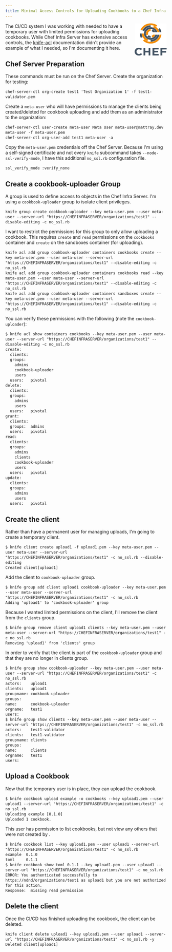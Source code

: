 ```yaml
---
title: Minimal Access Controls for Uploading Cookbooks to a Chef Infra Server
---
```


<a href="https://github.com/chef/chef"><img src="/assets/chef-logo.png" alt="Chef" width="100" height="100" align="right" /></a>

The CI/CD system I was working with needed to have a temporary user with limited permissions for uploading cookbooks. While Chef Infra Server has extensive access controls, the [knife-acl](https://github.com/chef-boneyard/knife-acl) documentation didn't provide an example of what I needed, so I'm documenting it here.

## Chef Server Preparation

These commands must be run on the Chef Server. Create the organization for testing:

```
chef-server-ctl org-create test1 'Test Organization 1' -f test1-validator.pem
```

Create a `meta-user` who will have permissions to manage the clients being created/deleted for cookbook uploading and add them as an administrator to the organization:

```
chef-server-ctl user-create meta-user Meta User meta-user@mattray.dev meta-user -f meta-user.pem
chef-server-ctl org-user-add test1 meta-user -a
```

Copy the `meta-user.pem` credentials off the Chef Server. Because I'm using a self-signed certificate and not every `knife` subcommand takes `--node-ssl-verify-mode`, I have this additional `no_ssl.rb` configuration file.

```
ssl_verify_mode :verify_none
```

## Create a cookbook-uploader Group

A group is used to define access to objects in the Chef Infra Server. I'm using a `cookbook-uploader` group to isolate client privileges.

```
knife group create cookbook-uploader --key meta-user.pem --user meta-user --server-url "https://CHEFINFRASERVER/organizations/test1" --disable-editing -c no_ssl.rb
```

I want to restrict the permissions for this group to only allow uploading a cookbook. This requires `create` and `read` permissions on the `cookbooks` container and `create` on the sandboxes container (for uploading).

```
knife acl add group cookbook-uploader containers cookbooks create --key meta-user.pem --user meta-user --server-url "https://CHEFINFRASERVER/organizations/test1" --disable-editing -c no_ssl.rb
knife acl add group cookbook-uploader containers cookbooks read --key meta-user.pem --user meta-user --server-url "https://CHEFINFRASERVER/organizations/test1" --disable-editing -c no_ssl.rb
knife acl add group cookbook-uploader containers sandboxes create --key meta-user.pem --user meta-user --server-url "https://CHEFINFRASERVER/organizations/test1" --disable-editing -c no_ssl.rb
```

You can verify these permissions with the following (note the `cookbook-uploader`):

```
$ knife acl show containers cookbooks --key meta-user.pem --user meta-user --server-url "https://CHEFINFRASERVER/organizations/test1" --disable-editing -c no_ssl.rb
create:
  clients:
  groups:
    admins
    cookbook-uploader
    users
  users:   pivotal
delete:
  clients:
  groups:
    admins
    users
  users:   pivotal
grant:
  clients:
  groups:  admins
  users:   pivotal
read:
  clients:
  groups:
    admins
    clients
    cookbook-uploader
    users
  users:   pivotal
update:
  clients:
  groups:
    admins
    users
  users:   pivotal
```

## Create the client

Rather than have a permanent user for managing uploads, I'm going to create a temporary client.

```
$ knife client create upload1 -f upload1.pem --key meta-user.pem --user meta-user --server-url "https://CHEFINFRASERVER/organizations/test1" -c no_ssl.rb --disable-editing
Created client[upload1]
```

Add the client to `cookbook-uploader` group.

```
$ knife group add client upload1 cookbook-uploader --key meta-user.pem --user meta-user --server-url "https://CHEFINFRASERVER/organizations/test1" -c no_ssl.rb
Adding 'upload1' to 'cookbook-uploader' group
```

Because I wanted limited permissions on the client, I'll remove the client from the `clients` group.

```
$ knife group remove client upload1 clients --key meta-user.pem --user meta-user --server-url "https://CHEFINFRASERVER/organizations/test1" -c no_ssl.rb
Removing 'upload1' from 'clients' group
```

In order to verify that the client is part of the `cookbook-uploader` group and that they are no longer in clients group.

```
$ knife group show cookbook-uploader --key meta-user.pem --user meta-user --server-url "https://CHEFINFRASERVER/organizations/test1" -c no_ssl.rb
actors:    upload1
clients:   upload1
groupname: cookbook-uploader
groups:
name:      cookbook-uploader
orgname:   test1
users:
$ knife group show clients --key meta-user.pem --user meta-user --server-url "https://CHEFINFRASERVER/organizations/test1" -c no_ssl.rb
actors:    test1-validator
clients:   test1-validator
groupname: clients
groups:
name:      clients
orgname:   test1
users:
```

## Upload a Cookbook

Now that the temporary user is in place, they can upload the cookbook.

```
$ knife cookbook upload example -o cookbooks --key upload1.pem --user upload1 --server-url "https://CHEFINFRASERVER/organizations/test1" -c no_ssl.rb
Uploading example [0.1.0]
Uploaded 1 cookbook.
```

This user has permission to list cookbooks, but not view any others that were not created by .

```
$ knife cookbook list --key upload1.pem --user upload1 --server-url "https://CHEFINFRASERVER/organizations/test1" -c no_ssl.rb
example  0.1.0
toml     0.1.1
$ knife cookbook show toml 0.1.1 --key upload1.pem --user upload1 --server-url "https://CHEFINFRASERVER/organizations/test1" -c no_ssl.rb
ERROR: You authenticated successfully to https://ndnd/organizations/test1 as upload1 but you are not authorized for this action.
Response:  missing read permission
```

## Delete the client

Once the CI/CD has finished uploading the cookbook, the client can be deleted.

```
knife client delete upload1 --key upload1.pem --user upload1 --server-url "https://CHEFINFRASERVER/organizations/test1" -c no_ssl.rb -y
Deleted client[upload1]
```
